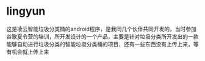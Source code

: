 # lingyun
这是凌云智能垃圾分类桶的android程序，是我同几个伙伴共同开发的，当时参加谷歌夏令营的培训，所开发设计的一个产品，主要是针对垃圾分类所开发出的一款
能够自动进行垃圾分类的智能垃圾分类桶的项目，还有一些东西没有上传上来，等有机会就上传上来
